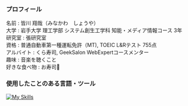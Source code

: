 ### プロフィール
名前 : 皆川 翔哉（みなかわ　しょうや）  
大学 : 岩手大学 理工学部 システム創生工学科 知能・メディア情報コース 3年  
研究室 : 張研究室  
資格 : 普通自動車第一種運転免許（MT), TOEIC L&Rテスト 755点   
アルバイト : くら寿司, GeekSalon WebExpertコースメンター  
趣味 : 音楽を聴くこと   
好きな食べ物 : お寿司🍣  
  
  
### 使用したことのある言語・ツール  
  
[![My Skills](https://skillicons.dev/icons?i=c,html,css,js,python,r,vue,react,firebase,vscode,git,github,gitlab,unity,figma,latex)](https://skillicons.dev)





<!--
**shoya-minakawa/shoya-minakawa** is a ✨ _special_ ✨ repository because its `README.md` (this file) appears on your GitHub profile.

Here are some ideas to get you started:

- 🔭 I’m currently working on ...
- 🌱 I’m currently learning ...
- 👯 I’m looking to collaborate on ...
- 🤔 I’m looking for help with ...
- 💬 Ask me about ...
- 📫 How to reach me: ...
- 😄 Pronouns: ...
- ⚡ Fun fact: ...
-->
